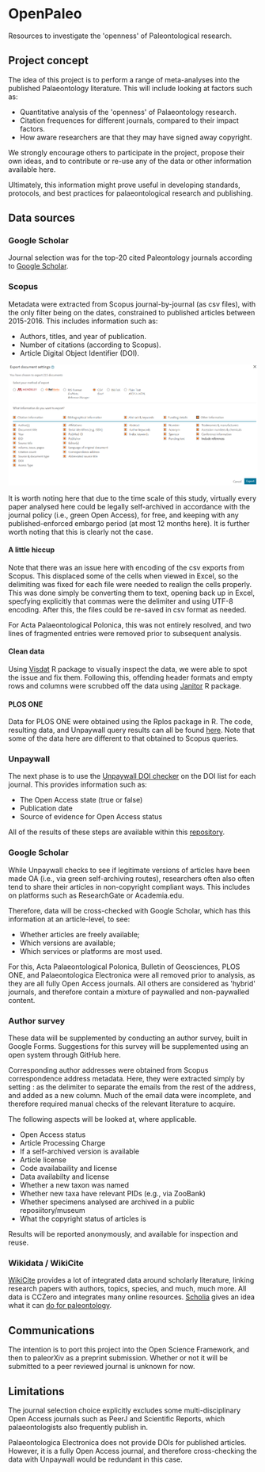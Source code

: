 # OpenPaleo

Resources to investigate the 'openness' of Paleontological research.

## Project concept

The idea of this project is to perform a range of meta-analyses into the published Palaeontology literature. This will include looking at factors such as:

- Quantitative analysis of the 'openness' of Palaeontology research.
- Citation frequences for different journals, compared to their impact factors.
- How aware researchers are that they may have signed away copyright.

We strongly encourage others to participate in the project, propose their own ideas, and to contribute or re-use any of the data or other information available here.

Ultimately, this information might prove useful in developing standards, protocols, and best practices for palaeontological research and publishing.

## Data sources

### Google Scholar

Journal selection was for the top-20 cited Paleontology journals according to [Google Scholar](https://scholar.google.com/citations?view_op=top_venues&hl=en&vq=soc_paleontology). 

### Scopus

Metadata were extracted from Scopus journal-by-journal (as csv files), with the only filter being on the dates, constrained to published articles between 2015-2016. This includes information such as:

- Authors, titles, and year of publication.
- Number of citations (according to Scopus).
- Article Digital Object Identifier (DOI).

![Scopus screenshot](Scopus.png)

It is worth noting here that due to the time scale of this study, virtually every paper analysed here could be legally self-archived in accordance with the journal policy (i.e., green Open Access), for free, and keeping with any published-enforced embargo period (at most 12 months here). It is further worth noting that this is clearly not the case.


#### A little hiccup

Note that there was an issue here with encoding of the csv exports from Scopus. This displaced some of the cells when viewed in Excel, so the delimiting was fixed for each file were needed to realign the cells properly. This was done simply be converting them to text, opening back up in Excel, specfying explicitly that commas were the delimiter and using UTF-8 encoding. After this, the files could be re-saved in csv format as needed.

For Acta Palaeontological Polonica, this was not entirely resolved, and two lines of fragmented entries were removed prior to subsequent analysis.

#### Clean data

Using [Visdat](https://github.com/ropensci/visdat) R package to visually inspect the data, we were able to spot the issue and fix them. Following this, offending header formats and empty rows and columns were scrubbed off the data using [Janitor](https://github.com/sfirke/janitor) R package.
#### PLOS ONE

Data for PLOS ONE were obtained using the Rplos package in R. The code, resulting data, and Unpaywall query results can all be found [here](https://github.com/Meta-Paleo/OpenPaleo/tree/master/Journal%20data/PLOS%20ONE). Note that some of the data here are different to that obtained to Scopus queries.

### Unpaywall

The next phase is to use the [Unpaywall DOI checker](https://unpaywall.org/check-dois) on the DOI list for each journal. This provides information such as:

- The Open Access state (true or false)
- Publication date
- Source of evidence for Open Access status

All of the results of these steps are available within this [repository](https://github.com/Meta-Paleo/OpenPaleo/tree/master/Journal%20data).

### Google Scholar

While Unpaywall checks to see if legitimate versions of articles have been made OA (i.e., via green self-archiving routes), researchers often also often tend to share their articles in non-copyright compliant ways. This includes on platforms such as ResearchGate or Academia.edu.

Therefore, data will be cross-checked with Google Scholar, which has this information at an article-level, to see: 

- Whether articles are freely available; 
- Which versions are available;
- Which services or platforms are most used.

For this, Acta Palaeontological Polonica, Bulletin of Geosciences, PLOS ONE, and Palaeontologica Electronica were all removed prior to analysis, as they are all fully Open Access journals. All others are considered as 'hybrid' journals, and therefore contain a mixture of paywalled and non-paywalled content.

### Author survey

These data will be supplemented by conducting an author survey, built in Google Forms. Suggestions for this survey will be supplemented using an open system through GitHub here.

Corresponding author addresses were obtained from Scopus correspondence address metadata. Here, they were extracted simply by setting : as the delimiter to separate the emails from the rest of the address, and added as a new column. Much of the email data were incomplete, and therefore required manual checks of the relevant literature to acquire.

The following aspects will be looked at, where applicable.

- Open Access status 
- Article Processing Charge
- If a self-archived version is available
- Article license
- Code availabaility and license
- Data availabilty and license
- Whether a new taxon was named
- Whether new taxa have relevant PIDs (e.g., via ZooBank)
- Whether specimens analysed are archived in a public reposiitory/museum
- What the copyright status of articles is

Results will be reported anonymously, and available for inspection and reuse.

### Wikidata / WikiCite

[WikiCite](https://meta.wikimedia.org/wiki/WikiCite) provides a lot of integrated data around scholarly literature,
linking research papers with authors, topics, species, and much, much more. All data is CCZero and integrates many
online resources. [Scholia](https://arxiv.org/abs/1703.04222) gives an idea what it can [do for paleontology](https://tools.wmflabs.org/scholia/topic/Q7205).

## Communications

The intention is to port this project into the Open Science Framework, and then to paleorXiv as a preprint submission. Whether or not it will be submitted to a peer reviewed journal is unknown for now.


## Limitations

The journal selection choice explicitly excludes some multi-disciplinary Open Access journals such as PeerJ and Scientific Reports, which palaeontologists also frequently publish in.

Palaeontologica Electronica does not provide DOIs for published articles. However, it is a fully Open Access journal, and therefore cross-checking the data with Unpaywall would be redundant in this case.
